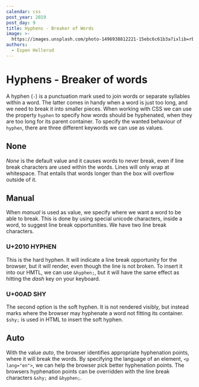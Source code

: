 ```yaml
---
calendar: css
post_year: 2019
post_day: 9
title: Hyphens - Breaker of Words
image: >-
  https://images.unsplash.com/photo-1496938812221-15ebc6c61b3a?ixlib=rb-1.2.1&auto=format&fit=crop&w=1852&q=80
authors:
  - Espen Hellerud
---
```

# Hyphens - Breaker of words
A hyphen (`-`) is a punctuation mark used to join words or separate syllables within a word. The latter comes in handy when a word is just too long, and we need to break it into smaller pieces.
When working with CSS we can use the property `hyphen` to specify how words should be hyphenated, when they are too long for its parent container. To specify the wanted behaviour of `hyphen`, there are three different keywords we can use as values.

## None
_None_ is the default value and it causes words to never break, even if line break characters are used within the words. Lines will only wrap at whitespace. That entails that words longer than the box will overflow outside of it.

## Manual
When _manual_ is used as value, we specify where we want a word to be able to break. This is done by using special unicode characters, inside a word, to suggest line break opportunities. We have two line break characters. 

### U+2010 HYPHEN
This is the hard hyphen. It will indicate a line break opportunity for the browser, but it will render, even though the line is not broken. To insert it into our HMTL, we can use `&hyphen;`, but it will have the same effect as hitting the _dash_ key on your keyboard. 

### U+00AD SHY
The second option is the soft hyphen. It is not rendered visibly, but instead marks where the browser may hyphenate a word not fitting its container. `$shy;` is used in HTML to insert the soft hyphen.

## Auto
With the value _auto_,  the browser identifies appropriate hyphenation points, where it will break the words. By specifying the language of an element, `<p lang="en">`,  we can help the browser pick better hyphenation points. The browsers hyphenation points can be overridden with the line break characters `&shy;` and `&hyphen;`.

